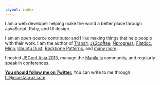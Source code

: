 ```yaml
---
layout: index
---
```


I am a web developer helping make the world a better place through 
JavaScript, Ruby, and UI design.

I am an open-source contributor and I like making things that help people with 
their work. I am the author of [Transit], [Js2coffee], [Nprogress], [Flatdoc], 
      [Mina], [Ubuntu Dust], [Backbone Patterns], and [many more][Github].

I hosted [JSConf Asia 2013], manage the [Manila.js] community, and regularly 
speak in conferences.

__[You should follow me on Twitter.][twitter]__ You can write to me through
[hi@ricostacruz.com].

[Transit]: http://ricostacruz.com/jquery.transit
[Flatdoc]: http://ricostacruz.com/flatdoc
[Js2coffee]: http://js2coffee.org
[NProgress]: http://ricostacruz.com/nprogress
[Mina]: https://github.com/mina-deploy/mina
[Sinatra Assetpack]: http://github.com/rstacruz/sinatra-assetpack
[Ubuntu Dust]: https://wiki.ubuntu.com/Artwork/Incoming/DustTheme
[twitter]: https://twitter.com/rstacruz
[Backbone Patterns]: https://github.com/rstacruz/backbone-patterns
[hi@ricostacruz.com]: mailto:hi@ricostacruz.com
[Manila.js]: http://manilajs.com/
[Jsconf Asia 2013]: http://2013.jsconf.asia/
[Philippine Web Designers Organization]: http://pwdo.org/
[Github]: http://github.com/rstacruz
